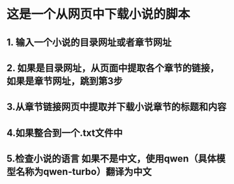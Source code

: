 # 这是一个从网页中下载小说的脚本

## 1. 输入一个小说的目录网址或者章节网址

## 2. 如果是目录网址，从页面中提取各个章节的链接，如果是章节网址，跳到第3步

## 3.从章节链接网页中提取并下载小说章节的标题和内容

## 4.如果整合到一个.txt文件中

## 5.检查小说的语言 如果不是中文，使用qwen（具体模型名称为qwen-turbo）翻译为中文
